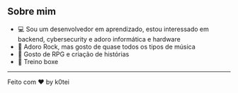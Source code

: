 ## Sobre mim  
- 💻 Sou um desenvolvedor em aprendizado, estou interessado em backend, cybersecurity e adoro informática e hardware
- 🎵 Adoro Rock, mas gosto de quase todos os tipos de música  
- 🎲 Gosto de RPG e criação de histórias  
- 🥊 Treino boxe  

---  

Feito com ❤️ by k0tei  
